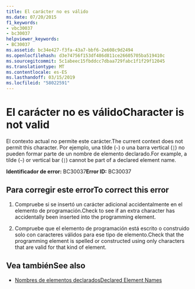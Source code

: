 ```yaml
---
title: El carácter no es válido
ms.date: 07/20/2015
f1_keywords:
- vbc30037
- bc30037
helpviewer_keywords:
- BC30037
ms.assetid: bc34e427-f3fa-43a7-bbf6-2e608c9d2494
ms.openlocfilehash: d3e74756f153df486d811ce26605705ba519410c
ms.sourcegitcommit: 5c1abeec15fbddcc7dbaa729fabc1f1f29f12045
ms.translationtype: MT
ms.contentlocale: es-ES
ms.lasthandoff: 03/15/2019
ms.locfileid: "58022591"
---
```

# <a name="character-is-not-valid"></a><span data-ttu-id="b0ed5-102">El carácter no es válido</span><span class="sxs-lookup"><span data-stu-id="b0ed5-102">Character is not valid</span></span>
<span data-ttu-id="b0ed5-103">El contexto actual no permite este carácter.</span><span class="sxs-lookup"><span data-stu-id="b0ed5-103">The current context does not permit this character.</span></span> <span data-ttu-id="b0ed5-104">Por ejemplo, una tilde (`~`) o una barra vertical (`|`) no pueden formar parte de un nombre de elemento declarado.</span><span class="sxs-lookup"><span data-stu-id="b0ed5-104">For example, a tilde (`~`) or vertical bar (`|`) cannot be part of a declared element name.</span></span>  
  
 <span data-ttu-id="b0ed5-105">**Identificador de error:** BC30037</span><span class="sxs-lookup"><span data-stu-id="b0ed5-105">**Error ID:** BC30037</span></span>  
  
## <a name="to-correct-this-error"></a><span data-ttu-id="b0ed5-106">Para corregir este error</span><span class="sxs-lookup"><span data-stu-id="b0ed5-106">To correct this error</span></span>  
  
1.  <span data-ttu-id="b0ed5-107">Compruebe si se insertó un carácter adicional accidentalmente en el elemento de programación.</span><span class="sxs-lookup"><span data-stu-id="b0ed5-107">Check to see if an extra character has accidentally been inserted into the programming element.</span></span>  
  
2.  <span data-ttu-id="b0ed5-108">Compruebe que el elemento de programación está escrito o construido solo con caracteres válidos para ese tipo de elemento.</span><span class="sxs-lookup"><span data-stu-id="b0ed5-108">Check that the programming element is spelled or constructed using only characters that are valid for that kind of element.</span></span>  
  
## <a name="see-also"></a><span data-ttu-id="b0ed5-109">Vea también</span><span class="sxs-lookup"><span data-stu-id="b0ed5-109">See also</span></span>

- [<span data-ttu-id="b0ed5-110">Nombres de elementos declarados</span><span class="sxs-lookup"><span data-stu-id="b0ed5-110">Declared Element Names</span></span>](../../visual-basic/programming-guide/language-features/declared-elements/declared-element-names.md)
